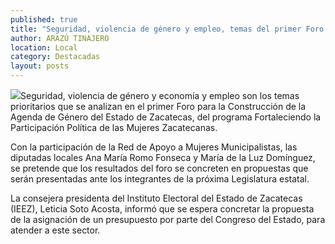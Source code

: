 ```yaml
---
published: true
title: "Seguridad, violencia de género y empleo, temas del primer Foro para la Construcción de la Agenda de Género"
author: ARAZÚ TINAJERO
location: Local
category: Destacadas
layout: posts
---
```


![](http://i.imgur.com/jcdsAwrm.jpg)Seguridad, violencia de género y economía y empleo son los temas prioritarios que se analizan en el primer Foro para la Construcción de la Agenda de Género del Estado de Zacatecas, del programa Fortaleciendo la Participación Política de las Mujeres Zacatecanas. 

Con la participación de la Red de Apoyo a Mujeres Municipalistas, las diputadas locales Ana María Romo Fonseca y María de la Luz Domínguez, se pretende que los resultados del foro se concreten en propuestas que serán presentadas ante los integrantes de la próxima Legislatura estatal. 

La consejera presidenta del Instituto Electoral del Estado de Zacatecas (IEEZ), Leticia Soto Acosta, informó que se espera concretar la propuesta de la asignación de un presupuesto por parte del Congreso del Estado, para atender a este sector.
 
